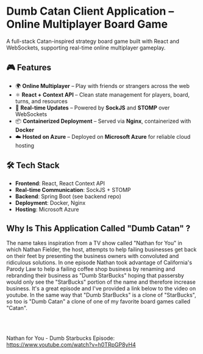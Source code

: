 # Dumb Catan Client Application – Online Multiplayer Board Game

A full-stack Catan-inspired strategy board game built with React and WebSockets, supporting real-time online multiplayer gameplay.

## 🎮 Features

- 🌍 **Online Multiplayer** – Play with friends or strangers across the web
- ⚛️ **React + Context API** – Clean state management for players, board, turns, and resources
- 🔌 **Real-time Updates** – Powered by **SockJS** and **STOMP** over WebSockets
- 📦 **Containerized Deployment** – Served via **Nginx**, containerized with **Docker**
- ☁️ **Hosted on Azure** – Deployed on **Microsoft Azure** for reliable cloud hosting

## 🛠️ Tech Stack

- **Frontend**: React, React Context API
- **Real-time Communication**: SockJS + STOMP
- **Backend**: Spring Boot (see backend repo)
- **Deployment**: Docker, Nginx
- **Hosting**: Microsoft Azure

## Why Is This Application Called "Dumb Catan" ?
The name takes inspiration from a TV show called "Nathan for You" in which Nathan Fielder, the host, attempts to help failing businesses get back on their feet by presenting the business owners with convoluted and ridiculous solutions. In one episode Nathan took advantage of California's Parody Law to help a failing coffee shop business by renaming and rebranding their business as "Dumb StarBucks" hoping that passersby would only see the "StarBucks" portion of the name and therefore increase business. It's a great episode and I've provided a link below to the video on youtube. In the same way that "Dumb StarBucks" is a clone of "StarBucks", so too is "Dumb Catan" a clone of one of my favorite board games called "Catan".

<br></br>

Nathan for You - Dumb Starbucks Episode: https://www.youtube.com/watch?v=h0TRpGP8yH4
